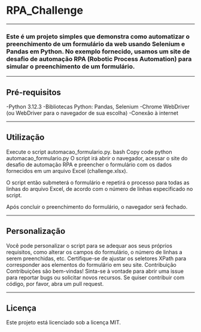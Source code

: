# RPA_Challenge
-----

### Este é um projeto simples que demonstra como automatizar o preenchimento de um formulário da web usando Selenium e Pandas em Python. No exemplo fornecido, usamos um site de desafio de automação RPA (Robotic Process Automation) para simular o preenchimento de um formulário.

-----

## Pré-requisitos
-Python 3.12.3
-Bibliotecas Python: Pandas, Selenium
-Chrome WebDriver (ou WebDriver para o navegador de sua escolha)
-Conexão à internet

-----

## Utilização
Execute o script automacao_formulario.py.
bash
Copy code
python automacao_formulario.py
O script irá abrir o navegador, acessar o site do desafio de automação RPA e preencher o formulário com os dados fornecidos em um arquivo Excel (challenge.xlsx).

O script então submeterá o formulário e repetirá o processo para todas as linhas do arquivo Excel, de acordo com o número de linhas especificado no script.

Após concluir o preenchimento do formulário, o navegador será fechado.

-----

## Personalização

Você pode personalizar o script para se adequar aos seus próprios requisitos, como alterar os campos do formulário, o número de linhas a serem preenchidas, etc.
Certifique-se de ajustar os seletores XPath para corresponder aos elementos do formulário em seu site.
Contribuição
Contribuições são bem-vindas! Sinta-se à vontade para abrir uma issue para reportar bugs ou solicitar novos recursos. Se quiser contribuir com código, por favor, abra um pull request.

-----
## Licença
Este projeto está licenciado sob a licença MIT.
